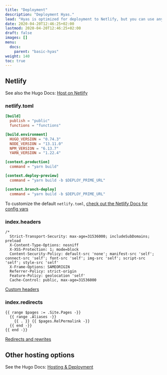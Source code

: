 ```yaml
---
title: "Deployment"
description: "Deployment Hyas."
lead: "Hyas is optimized for deployment to Netlify, but you can use any static site host to your liking."
date: 2020-04-20T12:46:25+02:00
lastmod: 2020-04-20T12:46:25+02:00
draft: false
images: []
menu: 
  docs:
    parent: "basic-hyas"
weight: 140
toc: true
---
```


## Netlify

See also the Hugo Docs: [Host on Netlify](https://gohugo.io/hosting-and-deployment/hosting-on-netlify/)

### netlify.toml

```toml
[build]
  publish = "public"
  functions = "functions"

[build.environment]
  HUGO_VERSION = "0.74.3"
  NODE_VERSION = "13.11.0"
  NPM_VERSION = "6.13.7"
  YARN_VERSION = "1.22.4"

[context.production]
  command = "yarn build"

[context.deploy-preview]
  command = "yarn build -b $DEPLOY_PRIME_URL"

[context.branch-deploy]
  command = "yarn build -b $DEPLOY_PRIME_URL"
```

To customize the default `netlify.toml`, [check out the Netlify Docs for config vars](https://docs.netlify.com/configure-builds/environment-variables/#deploy-urls-and-metadata)

### index.headers

```
/*
  Strict-Transport-Security: max-age=31536000; includeSubDomains; preload
  X-Content-Type-Options: nosniff
  X-XSS-Protection: 1; mode=block
  Content-Security-Policy: default-src 'none'; manifest-src 'self'; connect-src 'self'; font-src 'self'; img-src 'self'; script-src 'self'; style-src 'self'
  X-Frame-Options: SAMEORIGIN
  Referrer-Policy: strict-origin
  Feature-Policy: geolocation 'self'
  Cache-Control: public, max-age=31536000
```
[Custom headers](https://docs.netlify.com/routing/headers/)

### index.redirects
```
{{ range $pages := .Site.Pages -}}
  {{ range .Aliases -}}
    {{ . }} {{ $pages.RelPermalink -}}
  {{ end -}}
{{ end -}}
```
[Redirects and rewrites](https://docs.netlify.com/routing/redirects/)

## Other hosting options

See the Hugo Docs: [Hosting & Deployment](https://gohugo.io/hosting-and-deployment/)
